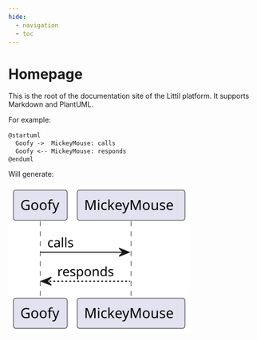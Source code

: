 ```yaml
---
hide:
  - navigation
  - toc
---
```


# Homepage
This is the root of the documentation site of the Littil platform. It supports Markdown and PlantUML. 

For example: 

```text
@startuml
  Goofy ->  MickeyMouse: calls
  Goofy <-- MickeyMouse: responds
@enduml
```

Will generate:

![Example diagram](diagrams/out/example.svg) 